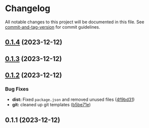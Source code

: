 # Changelog

All notable changes to this project will be documented in this file. See [commit-and-tag-version](https://github.com/absolute-version/commit-and-tag-version) for commit guidelines.

## [0.1.4](https://github.com/uboness/homebridge-dirigera/compare/v0.1.3...v0.1.4) (2023-12-12)

## [0.1.3](https://github.com/uboness/homebridge-dirigera/compare/v0.1.2...v0.1.3) (2023-12-12)

## [0.1.2](https://github.com/uboness/homebridge-dirigera/compare/v0.1.1...v0.1.2) (2023-12-12)


### Bug Fixes

* **dist:** Fixed `package.json` and removed unused files ([4f9bd31](https://github.com/uboness/homebridge-dirigera/commit/4f9bd31811d5cdf1e8a89e9ecdcefb41db1207e9))
* **git:** cleaned up git templates ([b5be71e](https://github.com/uboness/homebridge-dirigera/commit/b5be71e7e3ba1a78511a00ca7b6ef7a0cee83ab1))

## 0.1.1 (2023-12-12)
